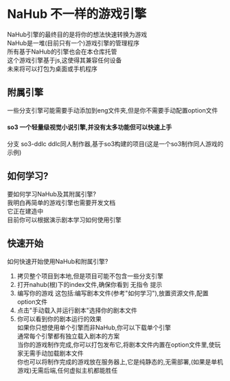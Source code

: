 # NaHub 不一样的游戏引擎
NaHub引擎的最终目的是将你的想法快速转换为游戏   
NaHub是一堆(目前只有一个)游戏引擎的管理程序   
所有基于NaHub的引擎也会在本仓库托管   
这个游戏引擎基于js,这使得其兼容任何设备   
未来将可以打包为桌面或手机程序   
## 附属引擎
一些分支引擎可能需要手动添加到eng文件夹,但是你不需要手动配置option文件
#### so3 一个轻量级视觉小说引擎,并没有太多功能但可以快速上手
分支 so3-ddlc ddlc同人制作器,基于so3构建的项目(这是一个so3制作同人游戏的示例)   
## 如何学习?
要如何学习NaHub及其附属引擎?   
我明白再简单的游戏引擎也需要开发文档   
它正在建造中   
目前你可以根据演示剧本学习如何使用引擎   
## 快速开始
如何快速开始使用NaHub和附属引擎?   
1. 拷贝整个项目到本地,但是项目可能不包含一些分支引擎   
2. 打开nahub(根)下的index文件,确保你看到 无指令 提示   
3. 编写你的游戏 这包括:编写剧本文件(参考"如何学习"),放置资源文件,配置option文件   
4. 点击"手动载入并运行剧本"选择你的剧本文件   
5. 你可以看到你的剧本运行的效果   
如果你只想使用单个引擎而非NaHub,你可以下载单个引擎   
通常每个引擎都有独立载入剧本的方案   
当你的游戏制作完成,你可以打包发布它,将剧本文件内置在option文件里,使玩家无需手动加载剧本文件   
你也可以将制作完成的游戏放在服务器上,它是纯静态的,无需部署,(如果是单机游戏)无需后端,任何虚拟主机都能胜任   
